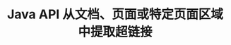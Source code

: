 ---
############################# Static ############################
layout: "auto-gen-gist"
draft: false
path: "zh/parser/java/extract/pptm/"
otherformats: DOC DOT DOCX DOCM DOTX DOTM TXT ODT OTT RTF PDF XHTML MHTML MD XML EPUB FB2 CHM XLS XLT XLSX XLSM XLSB XLTX XLTM ODS CSV OTS XLA XLAM PPT PPTX  PPS POT PPSX POTX PPSM ODP OTP PST OST EML EMLX MSG ONE 

############################# Head ############################
head_title: "通过 Java API 从文档、页面或页面区域中提取超链接"
head_description: "GroupDocs.Parser Java API 允许开发人员从文档、文档页面或 Excel、PowerPoint、PDF、Outlook 等的特定页面区域中提取超链接。"

############################# Header ############################
title: "Java API 从文档、页面或特定页面区域中提取超链接 "
description: "GroupDocs.Parser Java API 允许开发人员从文档、文档页面或 PDF、DOCX、PPTX、EML、MSG、XLS、XLSX、CSV、RTF、EPUB 等的特定页面区域中提取超链接，从而使他们的工作变得轻松。"

######################### Download Button #######################
button:
    enable: true

############################# About ############################
about:
    enable: true
    title: "如何通过 Java 从各种文档中提取超链接？"
    content: |
       该网页解释了如何仅使用几行 Java 代码从不同类型的文档、文档页面或页面的特定区域解析和提取超链接。 超链接对于在页面或网站之间导航非常有用，可以指向整个文档或文档中的特定部分、图形、声音、电子邮件地址等。 GroupDocs.Parser for Java 是一个非常强大的 API，它允许软件开发人员解析文档并从他们自己的 Java 应用程序中的各种流行文档中提取文本和元数据。 它包含几个高级功能，用于从 PDF、电子邮件、电子书、Microsoft Office 格式等各种文档类型中提取文本和超链接：Word（DOC、DOCX）、PowerPoint（PPT、PPTX）、Excel（XLS、XLSX）、LibreOffice 格式 还有很多。

############################# content ############################
steps:
    enable: true
    block:
    - title_left: "如何从 PPTM 文档中提取超链接"
      content_left: |
       GroupDocs.Parser Java 包含从 PPTM 文档中提取超链接的功能。 以下 Java 代码示例显示了如何从 PPTM 文档中提取超链接。 

      title_right: "通过 Java 提取超链接"
      content_right: |
        * 创建 [Parser](https://apireference.groupdocs.com/parser/java/com.groupdocs.parser/Parser) 的实例
        * 检查文档是否支持超链接提取
        * 从文档中提取超链接
        * 调用 [GetHyperlinks](https://apireference.groupdocs.com/parser/java/com.groupdocs.parser/Parser#getHyperlinks()) 方法从整个文档中提取所有超链接。
        * 遍历超链接并打印超链接 URL

      gisthash: "036de701f5f17a02dd2353ee547afd5b"
      gistfile: "extract_hyperlinks_form_documents.java"

    - title_left: "如何从 PPTM 文档页面中提取超链接"
      content_left: |
       GroupDocs.Parser .NET 允许软件开发人员使用几行代码从 PPTM 文档中提取超链接。 下面的 C# .NET 代码显示了 PPTM 文档中的超链接提取。 

      title_right: "通过 Java 提取超链接"
      content_right: |
        * 创建 [Parser](https://apireference.groupdocs.com/parser/java/com.groupdocs.parser/Parser) 的实例
        * 检查文档是否支持超链接提取
        * 通过调用 [getDocumentInfo][https://apireference.groupdocs.com/parser/java/com.groupdocs.parser/Parser#getDocumentInfo()) 方法获取文档信息。
        * 遍历页面并打印页码
        * 从文档中提取超链接
        * 调用 [GetHyperlinks](https://apireference.groupdocs.com/parser/java/com.groupdocs.parser/Parser#getHyperlinks()) 方法从整个文档中提取所有超链接。
        * 遍历超链接并打印超链接 URL
     
      gisthash: "bcca6319f2287edb7295443c1def46ee"
      gistfile: "extract_hyperlinks_form_documents_page.java"
      
    - title_left: "从 PPTM 文档页面区域提取超链接"
      content_left: |
       GroupDocs.Parser Java API 提供了从 PPTM 文档的页面轻松提取超链接的完整支持。 下面的 Java 代码展示了程序员如何从他们自己的 Java 应用程序中的 PPTM 文档页面区域中提取超链接。

      title_right: "如何使用 Java 提取超链接？"
      content_right: |
        *创建 [Parser](https://apireference.groupdocs.com/parser/java/com.groupdocs.parser/Parser)  的实例
        * 检查文档是否支持超链接提取
        * 创建用于超链接提取的选项
        * 调用 [GetHyperlinks](https://apireference.groupdocs.com/parser/java/com.groupdocs.parser/Parser#getHyperlinks()) 方法从整个文档中提取所有超链接。
        * 遍历超链接并打印超链接 URL
     
      gisthash: "4aefff1fcc6733c0fc12b736d7e36711"
      gistfile: "hyperlinks_extraction_from_document_page_area.java"

    - title_left: "系统要求"
      content_left: |
        所有主要平台和操作系统都支持 Java 的 GroupDocs.Parser。 它可以生成 Microsoft Word、Excel、PowerPoint、Outlook、OpenOffice 和 50 多种其他格式的文档。 有关完整的系统要求指南，请在执行以下代码之前访问系统要求，请确保您的系统上安装了以下先决条件：
        * 操作系统：Microsoft Windows、Linux、MacOS
        * Java 版本支持：J2SE 7.0 (1.7)、J2SE 8.0 (1.8) 或以上
        * 从 GroupDocs [Repository](https://repository.groupdocs.com/webapp/#/artifacts/browse/tree/General/repo/com/groupdocs/groupdocs-parser) 获取最新版本的 GroupDocs.Assembly Java API
        
      title_right: "为什么使用 GroupDocs.Assembly"
      content_right: |
        * 从任何支持的文档中提取纯文本。
        * 目录提取支持
        * 提取格式化文本、元数据、图像、容器和附件。
        * 通过用户定义的模板解析文档。
        *使用关键字或正则表达式搜索文本。
        * 结构化文本提取支持
        * 提取一些支持的文档格式的目录。
        * 从 PDF 文档中解析表单数据。

demos:
    enable: true
        

more_formats:
    enable: true


back_to_top:
    enable: true
---